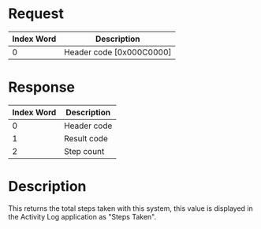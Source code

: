 # Request

| Index Word | Description                |
|------------|----------------------------|
| 0          | Header code \[0x000C0000\] |

# Response

| Index Word | Description |
|------------|-------------|
| 0          | Header code |
| 1          | Result code |
| 2          | Step count  |

# Description

This returns the total steps taken with this system, this value is
displayed in the Activity Log application as "Steps Taken".